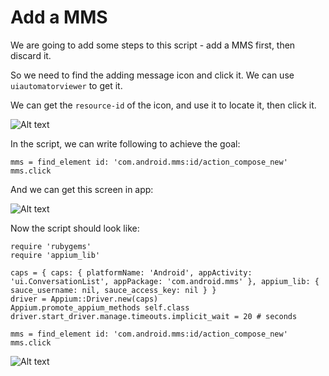 # Add a MMS

We are going to add some steps to this script - add a MMS first, then discard it.

So we need to find the adding message icon and click it. We can use `uiautomatorviewer` to get it.

We can get the `resource-id` of the icon, and use it to locate it, then click it.

![Alt text](https://raw.githubusercontent.com/hy1984427/appium/master/images/resource_id_of_adding_message_icon_in_uiautomatorviewer.png "get resource-id of adding message icon in uiautomatorviewer")

In the script, we can write following to achieve the goal:

<pre><code>mms = find_element id: 'com.android.mms:id/action_compose_new'
mms.click
</code></pre>

And we can get this screen in app:

![Alt text](https://raw.githubusercontent.com/hy1984427/appium/master/images/android_script_add_mms.png "Add MMS")

Now the script should look like:

<pre><code>require 'rubygems'
require 'appium_lib'

caps = { caps: { platformName: 'Android', appActivity: 'ui.ConversationList', appPackage: 'com.android.mms' }, appium_lib: { sauce_username: nil, sauce_access_key: nil } }
driver = Appium::Driver.new(caps)
Appium.promote_appium_methods self.class
driver.start_driver.manage.timeouts.implicit_wait = 20 # seconds

mms = find_element id: 'com.android.mms:id/action_compose_new'
mms.click
</code></pre>

![Alt text](https://raw.githubusercontent.com/hy1984427/appium/master/images/android_script_add_mms_script.png "android.rb")
